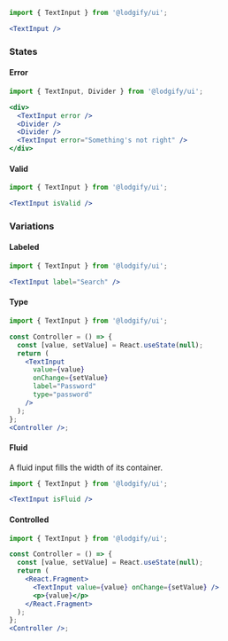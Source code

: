 ```jsx
import { TextInput } from '@lodgify/ui';

<TextInput />
```

### States

#### Error

```jsx
import { TextInput, Divider } from '@lodgify/ui';

<div>
  <TextInput error />
  <Divider />
  <Divider />
  <TextInput error="Something's not right" />
</div>
```

#### Valid

```jsx
import { TextInput } from '@lodgify/ui';

<TextInput isValid />
```

### Variations

#### Labeled

```jsx
import { TextInput } from '@lodgify/ui';

<TextInput label="Search" />
```

#### Type

```jsx
import { TextInput } from '@lodgify/ui';

const Controller = () => {
  const [value, setValue] = React.useState(null);
  return (
    <TextInput
      value={value}
      onChange={setValue}
      label="Password"
      type="password"
    />
  );
};
<Controller />;
```

#### Fluid

A fluid input fills the width of its container.

```jsx
import { TextInput } from '@lodgify/ui';

<TextInput isFluid />
```

#### Controlled

```jsx
import { TextInput } from '@lodgify/ui';

const Controller = () => {
  const [value, setValue] = React.useState(null);
  return (
    <React.Fragment>
      <TextInput value={value} onChange={setValue} />
      <p>{value}</p>
    </React.Fragment>
  );
};
<Controller />;
```

